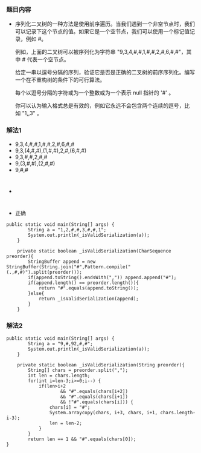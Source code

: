 ### 题目内容

- 序列化二叉树的一种方法是使用前序遍历。当我们遇到一个非空节点时，我们可以记录下这个节点的值。如果它是一个空节点，我们可以使用一个标记值记录，例如 #。

  例如，上面的二叉树可以被序列化为字符串 "9,3,4,#,#,1,#,#,2,#,6,#,#"，其中 # 代表一个空节点。

  给定一串以逗号分隔的序列，验证它是否是正确的二叉树的前序序列化。编写一个在不重构树的条件下的可行算法。

  每个以逗号分隔的字符或为一个整数或为一个表示 null 指针的 '#' 。

  你可以认为输入格式总是有效的，例如它永远不会包含两个连续的逗号，比如 "1,,3" 。


### 解法1

- 9,3,4,#,#,1,#,#,2,#,6,#,#
- 9,3,(4,#,#),(1,#,#),2,#,(6,#,#)
- 9,3,#,#,2,#,#
- 9,(3,#,#),(2,#,#)
- 9,#,#
- #
- 正确

```
public static void main(String[] args) {
		String a = "1,2,#,#,3,#,#,1";
		System.out.println(_isValidSerialization(a));
	}
	
	private static boolean _isValidSerialization(CharSequence preorder){
        StringBuffer append = new StringBuffer(String.join("#",Pattern.compile("(.,#,#)").split(preorder)));
        if(append.toString().endsWith(",")) append.append("#");
        if(append.length() == preorder.length()){
            return "#".equals(append.toString());
        }else{
            return _isValidSerialization(append);
        }
    }
```

### 解法2

```
public static void main(String[] args) {
		String a = "9,#,92,#,#";
		System.out.println(_isValidSerialization(a));
	}
	
	private static boolean _isValidSerialization(String preorder){
		String[] chars = preorder.split(",");
		int len = chars.length;
		for(int i=len-3;i>=0;i--) {
			if(len>i+2
					&& "#".equals(chars[i+2])
					&& "#".equals(chars[i+1])
					&& !"#".equals(chars[i])) {
				chars[i] = "#";
				System.arraycopy(chars, i+3, chars, i+1, chars.length-i-3);
				len = len-2;
			}
		}
		return len == 1 && "#".equals(chars[0]);
}
```

